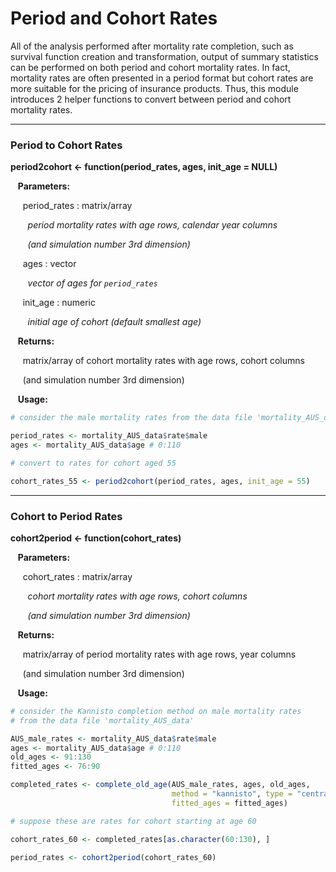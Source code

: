 # Period and Cohort Rates

All of the analysis performed after mortality rate completion, such as survival function 
creation and transformation, output of summary statistics can be performed on both period
and cohort mortality rates. In fact, mortality rates are often presented in a period format but
cohort rates are more suitable for the pricing of insurance products. Thus, this module introduces
2 helper functions to convert between period and cohort mortality rates. 

---

### Period to Cohort Rates

**period2cohort <- function(period_rates, ages, init_age = NULL)**

&nbsp;&nbsp; **Parameters:**

&nbsp;&nbsp;&nbsp;&nbsp; period_rates : matrix/array

&nbsp;&nbsp;&nbsp;&nbsp;&nbsp;&nbsp; *period mortality rates with age rows, calendar year columns*

&nbsp;&nbsp;&nbsp;&nbsp;&nbsp;&nbsp; *(and simulation number 3rd dimension)*

&nbsp;&nbsp;&nbsp;&nbsp; ages : vector

&nbsp;&nbsp;&nbsp;&nbsp;&nbsp;&nbsp; *vector of ages for `period_rates`*

&nbsp;&nbsp;&nbsp;&nbsp; init_age : numeric

&nbsp;&nbsp;&nbsp;&nbsp;&nbsp;&nbsp; *initial age of cohort (default smallest age)*

&nbsp;&nbsp; **Returns:**

&nbsp;&nbsp;&nbsp;&nbsp; matrix/array of cohort mortality rates with age rows,
cohort columns 

&nbsp;&nbsp;&nbsp;&nbsp; (and simulation number 3rd dimension)

&nbsp;&nbsp; **Usage:**

```r
# consider the male mortality rates from the data file 'mortality_AUS_data'

period_rates <- mortality_AUS_data$rate$male
ages <- mortality_AUS_data$age # 0:110

# convert to rates for cohort aged 55

cohort_rates_55 <- period2cohort(period_rates, ages, init_age = 55)
```

---

### Cohort to Period Rates

**cohort2period <- function(cohort_rates)**

&nbsp;&nbsp; **Parameters:**

&nbsp;&nbsp;&nbsp;&nbsp; cohort_rates : matrix/array

&nbsp;&nbsp;&nbsp;&nbsp;&nbsp;&nbsp; *cohort mortality rates with age rows, cohort columns*

&nbsp;&nbsp;&nbsp;&nbsp;&nbsp;&nbsp; *(and simulation number 3rd dimension)*

&nbsp;&nbsp; **Returns:**

&nbsp;&nbsp;&nbsp;&nbsp; matrix/array of period mortality rates with age rows,
year columns 

&nbsp;&nbsp;&nbsp;&nbsp; (and simulation number 3rd dimension)

&nbsp;&nbsp; **Usage:**

```r
# consider the Kannisto completion method on male mortality rates
# from the data file 'mortality_AUS_data'

AUS_male_rates <- mortality_AUS_data$rate$male
ages <- mortality_AUS_data$age # 0:110
old_ages <- 91:130
fitted_ages <- 76:90

completed_rates <- complete_old_age(AUS_male_rates, ages, old_ages,
                                    method = "kannisto", type = "central",
                                    fitted_ages = fitted_ages)

# suppose these are rates for cohort starting at age 60

cohort_rates_60 <- completed_rates[as.character(60:130), ]

period_rates <- cohort2period(cohort_rates_60)
```







